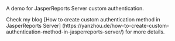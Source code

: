 <p>A demo for JasperReports Server custom authentication.</p>
Check my blog [How to create custom authentication method in JasperReports Server] (https://yanzhou.de/how-to-create-custom-authentication-method-in-jasperreports-server/) for more details.
